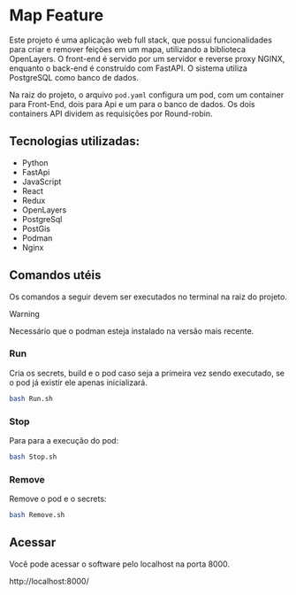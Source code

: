 # Map Feature

Este projeto é uma aplicação web full stack, que possui funcionalidades para criar e remover feições em um mapa, utilizando a biblioteca OpenLayers. O front-end é servido por um servidor e reverse proxy NGINX, enquanto o back-end é construído com FastAPI. O sistema utiliza PostgreSQL como banco de dados.

Na raiz do projeto, o arquivo `pod.yaml` configura um pod, com um container para Front-End, dois para Api e um para o banco de dados. Os dois containers API dividem as requisições por Round-robin.

## Tecnologias utilizadas:
- Python
- FastApi
- JavaScript
- React
- Redux
- OpenLayers
- PostgreSql
- PostGis
- Podman
- Nginx

## Comandos utéis

Os comandos a seguir devem ser executados no terminal na raiz do projeto.

> [!WARNING]
> Necessário que o podman esteja instalado na versão mais recente.

### Run

Cria os secrets, build e o pod caso seja a primeira vez sendo executado, se o pod já existir ele apenas inicializará.
```bash 
bash Run.sh
```

### Stop

Para para a execução do pod:
```bash
bash Stop.sh
```

### Remove

Remove o pod e o secrets:

```bash 
bash Remove.sh
```

## Acessar

Você pode acessar o software pelo localhost na porta 8000.

http://localhost:8000/
